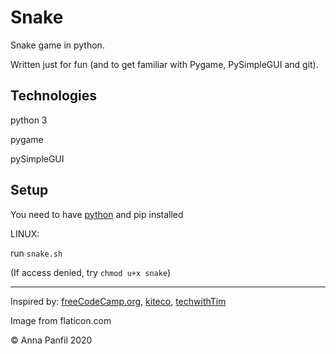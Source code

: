 # Snake
Snake game in python.

Written just for fun (and to get familiar with Pygame, PySimpleGUI and git).

## Technologies
python 3

pygame

pySimpleGUI

## Setup

You need to have [python] and pip installed

LINUX:

run `snake.sh`

(If access denied, try `chmod u+x snake`)

---
Inspired by: [freeCodeCamp.org], [kiteco], [techwithTim]

Image from flaticon.com

© Anna Panfil 2020

<!-- links -->
[python]: https://www.python.org/downloads/
[freeCodeCamp.org]: https://youtu.be/FfWpgLFMI7w
[kiteco]: https://github.com/kiteco/python-youtube-code/blob/master/snake/snake.py
[techwithTim]: https://techwithtim.net/tutorials/game-development-with-python/snake-pygame/tutorial-1/
